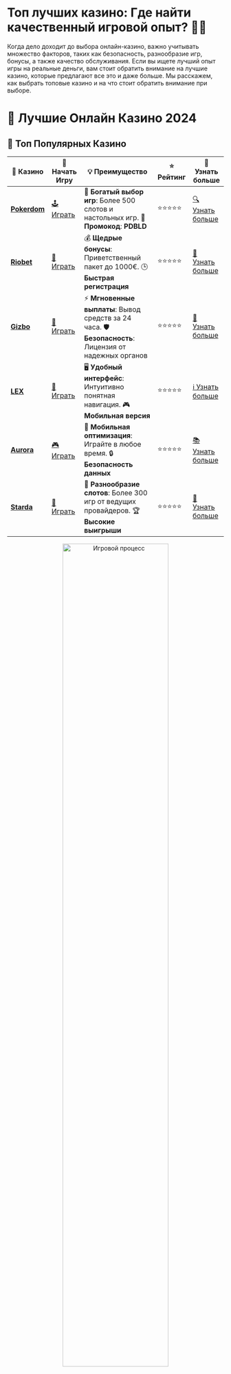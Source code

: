 # **Топ лучших казино: Где найти качественный игровой опыт? 🎰💎**

Когда дело доходит до выбора онлайн-казино, важно учитывать множество факторов, таких как безопасность, разнообразие игр, бонусы, а также качество обслуживания. Если вы ищете лучший опыт игры на реальные деньги, вам стоит обратить внимание на лучшие казино, которые предлагают все это и даже больше. Мы расскажем, как выбрать топовые казино и на что стоит обратить внимание при выборе.

# 🎰 Лучшие Онлайн Казино 2024

## 🌟 Топ Популярных Казино

| 🎲 **Казино** | 🔗 **Начать Игру** | 💡 **Преимущество** | ⭐ **Рейтинг** | 🔗 **Узнать больше** |
|--------------|---------------------|---------------------|----------------|----------------------|
| [**Pokerdom**](https://brandplay.link/4k77v2yx) | [🕹️ Играть](https://brandplay.link/4k77v2yx) | 🎉 **Богатый выбор игр**: Более 500 слотов и настольных игр. 🎁 **Промокод**: **PDBLD** | ⭐⭐⭐⭐⭐ | [🔍 Узнать больше](https://brandplay.link/4k77v2yx) |
| [**Riobet**](https://brandplay.link/7xBLTPyj) | [🎰 Играть](https://brandplay.link/7xBLTPyj) | 💰 **Щедрые бонусы**: Приветственный пакет до 1000€. 🕒 **Быстрая регистрация** | ⭐⭐⭐⭐⭐ | [📖 Узнать больше](https://brandplay.link/7xBLTPyj) |
| [**Gizbo**](https://brandplay.link/bprXw4YV) | [🎲 Играть](https://brandplay.link/bprXw4YV) | ⚡ **Мгновенные выплаты**: Вывод средств за 24 часа. 🛡️ **Безопасность**: Лицензия от надежных органов | ⭐⭐⭐⭐⭐ | [📝 Узнать больше](https://brandplay.link/bprXw4YV) |
| [**LEX**](https://brandplay.link/zW4hdDFV) | [🤑 Играть](https://brandplay.link/zW4hdDFV) | 🖥️ **Удобный интерфейс**: Интуитивно понятная навигация. 🎮 **Мобильная версия** | ⭐⭐⭐⭐⭐ | [ℹ️ Узнать больше](https://brandplay.link/zW4hdDFV) |
| [**Aurora**](https://10trafic-stat2.com/click/668546556bcc6313411604bd/6766/13032/subaccount) | [🎮 Играть](https://10trafic-stat2.com/click/668546556bcc6313411604bd/6766/13032/subaccount) | 📱 **Мобильная оптимизация**: Играйте в любое время. 🔒 **Безопасность данных** | ⭐⭐⭐⭐⭐ | [📚 Узнать больше](https://10trafic-stat2.com/click/668546556bcc6313411604bd/6766/13032/subaccount) |
| [**Starda**](https://brandplay.link/fB7xwRFL) | [🎯 Играть](https://brandplay.link/fB7xwRFL) | 🎰 **Разнообразие слотов**: Более 300 игр от ведущих провайдеров. 🏆 **Высокие выигрыши** | ⭐⭐⭐⭐⭐ | [🔎 Узнать больше](https://brandplay.link/fB7xwRFL) |

<div align="center">
    <img src="https://i.pinimg.com/originals/87/9e/b9/879eb9354dd0699582408b68f2e253b2.gif" alt="Игровой процесс" width="70%">
</div>

## 💎 Лучшие Бонусы и Акции

| 🎲 **Казино** | 🔗 **Начать Игру** | 💡 **Преимущество** | ⭐ **Рейтинг** | 🔗 **Узнать больше** |
|--------------|---------------------|---------------------|----------------|----------------------|
| [**Kometa**](https://brandplay.link/8ZymQJV8) | [🎰 Играть](https://brandplay.link/8ZymQJV8) | 🎁 **Эксклюзивные бонусы**: Регулярные акции и промо. 🔄 **Программы лояльности** | ⭐⭐⭐⭐☆ | [🔍 Узнать больше](https://brandplay.link/8ZymQJV8) |
| [**R7**](https://brandplay.link/bMd3Yjsw) | [🕹️ Играть](https://brandplay.link/bMd3Yjsw) | 🕒 **Круглосуточная поддержка**: Всегда на связи. 💸 **Высокие лимиты** | ⭐⭐⭐⭐☆ | [📖 Узнать больше](https://brandplay.link/bMd3Yjsw) |
| [**7K**](https://brandplay.link/BvQyFShp) | [🎲 Играть](https://brandplay.link/BvQyFShp) | 🌟 **Эксклюзивные бонусы**: Только для VIP игроков. 🎉 **Сезонные акции** | ⭐⭐⭐⭐☆ | [📝 Узнать больше](https://brandplay.link/BvQyFShp) |
| [**Kent**](https://brandplay.link/Fv2WP3js) | [🤑 Играть](https://brandplay.link/Fv2WP3js) | 📈 **Высокий RTP**: Более 98%. 💼 **Профессиональная поддержка** | ⭐⭐⭐⭐☆ | [ℹ️ Узнать больше](https://brandplay.link/Fv2WP3js) |
| [**1Xslots**](https://brandplay.link/hSB1khtr) | [🎮 Играть](https://brandplay.link/hSB1khtr) | 🎉 **Множество акций**: Еженедельные бонусы и турниры. 🛡️ **Безопасность** | ⭐⭐⭐⭐☆ | [📚 Узнать больше](https://brandplay.link/hSB1khtr) |
| [**Gama**](https://brandplay.link/j6NMKsDz) | [🎯 Играть](https://brandplay.link/j6NMKsDz) | 🔍 **Интуитивный интерфейс**: Легкость использования. 🏅 **Престижные турниры** | ⭐⭐⭐⭐☆ | [🔎 Узнать больше](https://brandplay.link/j6NMKsDz) |

<div align="center">
    <img src="https://i.pinimg.com/originals/87/9e/b9/879eb9354dd0699582408b68f2e253b2.gif" alt="Игровой процесс" width="70%">
</div>

## 🚀 Быстрые Выигрыши и Поддержка

| 🎲 **Казино** | 🔗 **Начать Игру** | 💡 **Преимущество** | ⭐ **Рейтинг** | 🔗 **Узнать больше** |
|--------------|---------------------|---------------------|----------------|----------------------|
| [**Onion**](https://brandplay.link/zBGRVpQ9) | [🎰 Играть](https://brandplay.link/zBGRVpQ9) | 🤑 **Низкие ставки**: Идеально для начинающих. 🔄 **Быстрые выводы** | ⭐⭐⭐⭐☆ | [🔍 Узнать больше](https://brandplay.link/zBGRVpQ9) |
| [**Чемпион**](https://temon-gter.cfd/go/lRq?p80412p304504pcc44t17455) | [🕹️ Играть](https://temon-gter.cfd/go/lRq?p80412p304504pcc44t17455) | 🏅 **Лояльная программа**: Награды за активность. 🎁 **Ежемесячные бонусы** | ⭐⭐⭐⭐☆ | [📖 Узнать больше](https://temon-gter.cfd/go/lRq?p80412p304504pcc44t17455) |
| [**Vavada**](https://vavadapartner.pro/?promo=ea5c9275-6854-4505-94fc-95ab18221945-linkb2) | [🎲 Играть](https://vavadapartner.pro/?promo=ea5c9275-6854-4505-94fc-95ab18221945-linkb2) | 🚀 **Быстрая регистрация**: Начните играть мгновенно. 🔐 **Безопасные транзакции** | ⭐⭐⭐⭐☆ | [📝 Узнать больше](https://vavadapartner.pro/?promo=ea5c9275-6854-4505-94fc-95ab18221945-linkb2) |
| [**Friends**](https://gofriends.kim/linkb2) | [🤑 Играть](https://gofriends.kim/linkb2) | 🤝 **Социальные игры**: Играйте с друзьями. 🌐 **Мультиплатформенность** | ⭐⭐⭐⭐☆ | [ℹ️ Узнать больше](https://gofriends.kim/linkb2) |
| [**1WIN**](https://brandplay.link/smXVpBbG) | [🎮 Играть](https://brandplay.link/smXVpBbG) | 🏆 **Спортивные ставки**: Широкий выбор видов спорта. 💵 **Высокие коэффициенты** | ⭐⭐⭐⭐☆ | [📚 Узнать больше](https://brandplay.link/smXVpBbG) |
| [**Drip**](https://drp-ircp01.com/c07e6a3db) | [🎯 Играть](https://drp-ircp01.com/c07e6a3db) | 🌐 **Инновационные игры**: Новейшие игровые технологии. 🛡️ **Высокая безопасность** | ⭐⭐⭐⭐☆ | [🔎 Узнать больше](https://drp-ircp01.com/c07e6a3db) |
| [**JoyCasino**](https://rpc30.call2me.pro/?/ru/registration?apkpop=0&partner=p24970p3291217pc98f) | [🎰 Играть](https://rpc30.call2me.pro/?/ru/registration?apkpop=0&partner=p24970p3291217pc98f) | 🎁 **Приятные бонусы**: Ежедневные акции и подарки. 🕹️ **Разнообразие игр** | ⭐⭐⭐⭐☆ | [🔍 Узнать больше](https://rpc30.call2me.pro/?/ru/registration?apkpop=0&partner=p24970p3291217pc98f) |

<div align="center">
    <img src="https://i.pinimg.com/originals/87/9e/b9/879eb9354dd0699582408b68f2e253b2.gif" alt="Игровой процесс" width="70%">
</div>
---

✨ **Выбирайте лучшее казино для себя и наслаждайтесь игрой! Удачи!** ✨
![Топ лучших казино](https://i.pinimg.com/originals/a9/29/6e/a9296ea1cf6a7c20a985e593451f0323.png)

## Что делает казино лучшим? 🔑

Существует несколько ключевых характеристик, которые отличают лучшие онлайн-казино от остальных. Давайте рассмотрим, на что нужно обратить внимание:

### 1. **Лицензия и безопасность** 🔒
Лучшие казино должны иметь действующую лицензию от авторитетных регуляторов, таких как Malta Gaming Authority (MGA), UK Gambling Commission или Curacao eGaming. Лицензия гарантирует, что казино работает по законам и в интересах игроков. Также важно, чтобы казино использовало современные методы защиты данных, такие как SSL-шифрование, чтобы гарантировать безопасность ваших личных и финансовых данных.

### 2. **Богатый выбор игр** 🎮
Топовые казино всегда предлагают широкий выбор игр, включая классические игровые автоматы, видеослоты, покер, рулетку, а также игры с живыми дилерами. Казино, предлагающее игры от ведущих поставщиков, таких как NetEnt, Microgaming, Pragmatic Play и других, будет всегда на шаг впереди.

### 3. **Щедрые бонусы и акции** 🎁
Важным критерием для игроков является наличие бонусов за регистрацию, фриспинов и других поощрений. Топовые казино часто предлагают щедрые бонусы для новых игроков и дополнительные акции для постоянных. Прочитайте условия бонусов, чтобы понять, какие из них действительно выгодны.

### 4. **Быстрые выплаты** 💸
Одной из главных характеристик хорошего казино является наличие быстрых и надежных методов вывода средств. Если вы выигрываете, вам важно, чтобы ваш выигрыш был переведен быстро и без проблем. Лучшие казино предлагают различные способы вывода — банковские карты, электронные кошельки, криптовалюты и другие.

### 5. **Отличная служба поддержки** 🧑‍💼
Топовые онлайн-казино всегда имеют круглосуточную службу поддержки, готовую помочь вам с любыми вопросами или проблемами. Чат с живым агентом, электронная почта и телефон — это стандартные способы связи с клиентской поддержкой. Быстрая реакция и профессионализм службы поддержки — один из признаков лучшего казино.

## Как выбрать лучшее казино для себя? 🤔

### 1. **Оцените репутацию казино**
Читайте отзывы других игроков, исследуйте форумы и специализированные сайты, чтобы узнать мнение других пользователей о выбранном вами казино. Хорошая репутация и положительные отзывы — это всегда положительный знак.

### 2. **Используйте демо-режимы**
Многие онлайн-казино предлагают демо-версии своих игр, где вы можете попробовать различные игровые автоматы и слоты без риска потерять деньги. Это отличный способ ознакомиться с игрой и казино в целом.

### 3. **Проверьте наличие бонусов**
При регистрации в новом казино всегда проверяйте, какие бонусы предлагает казино. Некоторые казино предлагают щедрые приветственные бонусы, фриспины или бездепозитные бонусы, которые могут значительно улучшить ваш опыт.

### 4. **Тестируйте мобильную версию**
В наши дни важно, чтобы казино работало не только на десктопе, но и на мобильных устройствах. Лучшие онлайн-казино имеют мобильные версии сайтов или приложения, которые позволяют играть на ходу, не теряя качества и удобства.

## Заключение: Где найти лучшее казино? 🌟

Лучшие казино — это те, которые сочетают безопасность, удобство, разнообразие игр и выгодные бонусы. Если вы ищете качественное онлайн-казино, обратите внимание на лицензированные и проверенные платформы, которые предлагают игры от известных разработчиков, а также обеспечивают быструю выплату выигрышей и надежную поддержку.

Независимо от того, хотите ли вы играть в слоты, рулетку или покер, выбирайте только проверенные и лучшие казино, чтобы ваш игровой опыт был не только увлекательным, но и безопасным! 🎰💎
